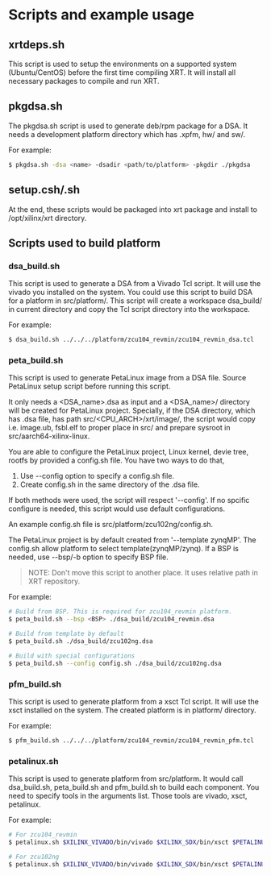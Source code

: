 Scripts and example usage
=========================

## xrtdeps.sh
This script is used to setup the environments on a supported system (Ubuntu/CentOS) before the first time compiling XRT.
It will install all necessary packages to compile and run XRT.

## pkgdsa.sh
The pkgdsa.sh script is used to generate deb/rpm package for a DSA.
It needs a development platform directory which has .xpfm, hw/ and sw/.

For example:
``` bash
$ pkgdsa.sh -dsa <name> -dsadir <path/to/platform> -pkgdir ./pkgdsa
```

## setup.csh/.sh
At the end, these scripts would be packaged into xrt package and install to /opt/xilinx/xrt directory.

## Scripts used to build platform

### dsa\_build.sh
This script is used to generate a DSA from a Vivado Tcl script. It will use the vivado you installed on the system.
You could use this script to build DSA for a platform in src/platform/.
This script will create a workspace dsa\_build/ in current directory and copy the Tcl script directory into the workspace.

For example:
```bash
$ dsa_build.sh ../../../platform/zcu104_revmin/zcu104_revmin_dsa.tcl
```

### peta\_build.sh
This script is used to generate PetaLinux image from a DSA file. Source PetaLinux setup script before running this script.

It only needs a \<DSA\_name\>.dsa as input and a \<DSA\_name\>/ directory will be created for PetaLinux project.
Specially, if the DSA directory, which has .dsa file, has path src/\<CPU\_ARCH\>/xrt/image/, the script would copy i.e. image.ub, fsbl.elf to proper place in src/ and prepare sysroot in src/aarch64-xilinx-linux.

You are able to configure the PetaLinux project, Linux kernel, devie tree, rootfs by provided a config.sh file.
You have two ways to do that,
1. Use --config option to specify a config.sh file.
2. Create config.sh in the same directory of the .dsa file.

If both methods were used, the script will respect '--config'.
If no spcific configure is needed, this script would use default configurations.

An example config.sh file is src/platform/zcu102ng/config.sh.

The PetaLinux project is by default created from '--template zynqMP'. The config.sh allow platform to select template(zynqMP/zynq).
If a BSP is needed, use --bsp/-b option to specify BSP file.

> NOTE: Don't move this script to another place. It uses relative path in XRT repository.

For example:
```bash
# Build from BSP. This is required for zcu104_revmin platform.
$ peta_build.sh --bsp <BSP> ./dsa_build/zcu104_revmin.dsa

# Build from template by default
$ peta_build.sh ./dsa_build/zcu102ng.dsa

# Build with special configurations
$ peta_build.sh --config config.sh ./dsa_build/zcu102ng.dsa
```

### pfm\_build.sh
This script is used to generate platform from a xsct Tcl script. It will use the xsct installed on the system.
The created platform is in platform/ directory.

For example:
```bash
$ pfm_build.sh ../../../platform/zcu104_revmin/zcu104_revmin_pfm.tcl
```

### petalinux.sh
This script is used to generate platform from src/platform.
It would call dsa\_build.sh, peta\_build.sh and pfm\_build.sh to build each component.
You need to specify tools in the arguments list. Those tools are vivado, xsct, petalinux.

For example:
```bash
# For zcu104_revmin
$ petalinux.sh $XILINX_VIVADO/bin/vivado $XILINX_SDX/bin/xsct $PETALINUX zcu104_revmin <XRT_REPO_PATH> <BSP>

# For zcu102ng
$ petalinux.sh $XILINX_VIVADO/bin/vivado $XILINX_SDX/bin/xsct $PETALINUX zcu102ng <XRT_REPO_PATH>
```
